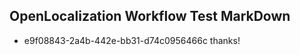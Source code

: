 ## OpenLocalization Workflow Test MarkDown
* e9f08843-2a4b-442e-bb31-d74c0956466c thanks!

<!--HONumber=Aug16_HO1-->


